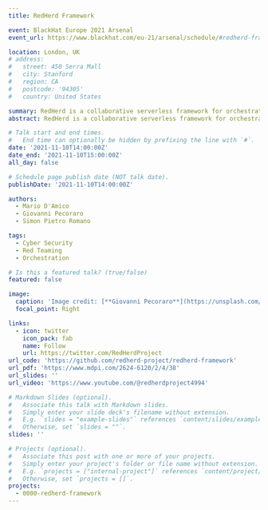 ```yaml
---
title: RedHerd Framework

event: BlackHat Europe 2021 Arsenal 
event_url: https://www.blackhat.com/eu-21/arsenal/schedule/#redherd-framework-24846

location: London, UK
# address:
#   street: 450 Serra Mall
#   city: Stanford
#   region: CA
#   postcode: '94305'
#   country: United States

summary: RedHerd is a collaborative serverless framework for orchestrating a geographically distributed set of assets in order to simulate/conduct complex offensive cyberspace operations.
abstract: RedHerd is a collaborative serverless framework for orchestrating a geographically distributed set of assets in order to simulate/conduct complex offensive cyberspace operations. The design and implementation of RedHerd perfectly fit the Open Systems Architecture design pattern, thanks to the adoption of both open standards and wide-spread open source software components. The framework allows to seamlessly deploy a ready-to-use infrastructure that can be adopted for effective conduct, simulation and training purposes, by reliably joining a real-world cyberspace battlefield in which red and blue teams challenge each other to reach their goals. These elements lead to the Offensive Cyberspace Operations as a Service (OCOaaS) paradigm, which involves a complete software solution, locally set up, remotely deployed or Cloud-based, offering a layer of abstraction placed in front of the operative infrastructure and tools. In this way, the operational actors have the opportunity to focus on the task execution, while ignoring all of the collateral activities. In addition, OCOaaS provides a flexible and quickly deployable solution to reduce costs. The RedHerd framework is a practical implementation of this model empowering the approach with strong orchestration capabilities and other additional features.

# Talk start and end times.
#   End time can optionally be hidden by prefixing the line with `#`.
date: '2021-11-10T14:00:00Z'
date_end: '2021-11-10T15:00:00Z'
all_day: false

# Schedule page publish date (NOT talk date).
publishDate: '2021-11-10T14:00:00Z'

authors: 
  - Mario D'Amico  
  - Giovanni Pecoraro  
  - Simon Pietro Romano

tags:
  - Cyber Security
  - Red Teaming
  - Orchestration

# Is this a featured talk? (true/false)
featured: false

image:
  caption: 'Image credit: [**Giovanni Pecoraro**](https://unsplash.com/photos/bzdhc5b3Bxs)'
  focal_point: Right

links:
  - icon: twitter
    icon_pack: fab
    name: Follow
    url: https://twitter.com/RedHerdProject
url_code: 'https://github.com/redherd-project/redherd-framework'
url_pdf: 'https://www.mdpi.com/2624-6120/2/4/38'
url_slides: ''
url_video: 'https://www.youtube.com/@redherdproject4994'

# Markdown Slides (optional).
#   Associate this talk with Markdown slides.
#   Simply enter your slide deck's filename without extension.
#   E.g. `slides = "example-slides"` references `content/slides/example-slides.md`.
#   Otherwise, set `slides = ""`.
slides: ''

# Projects (optional).
#   Associate this post with one or more of your projects.
#   Simply enter your project's folder or file name without extension.
#   E.g. `projects = ["internal-project"]` references `content/project/deep-learning/index.md`.
#   Otherwise, set `projects = []`.
projects:
  - 0000-redherd-framework
---
```


<!-- 
{{% callout note %}}
Click on the **Slides** button above to view the built-in slides feature.
{{% /callout %}}

Slides can be added in a few ways:

- **Create** slides using Wowchemy's [_Slides_](https://wowchemy.com/docs/managing-content/#create-slides) feature and link using `slides` parameter in the front matter of the talk file
- **Upload** an existing slide deck to `static/` and link using `url_slides` parameter in the front matter of the talk file
- **Embed** your slides (e.g. Google Slides) or presentation video on this page using [shortcodes](https://wowchemy.com/docs/writing-markdown-latex/).

Further event details, including [page elements](https://wowchemy.com/docs/writing-markdown-latex/) such as image galleries, can be added to the body of this page.
-->